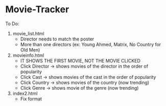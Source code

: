 # Movie-Tracker

To Do:
  1. movie_list.html
     - Director needs to match the poster
     - More than one directors (ex: Young Ahmed, Matrix, No Country for Old Men)
  2. movieinfo.html
     - IT SHOWS THE FIRST MOVIE, NOT THE MOVIE CLICKED
     - Click Director -> shows movies of the director in the order of popularity
     - Click Cast -> shows movies of the cast in the order of popularity
     - Click Country -> shows movies of the country (now trending)
     - Click Genre -> shows movie of the genre (now trending)
  3. index2.html
     - Fix format
		
		
		
		
